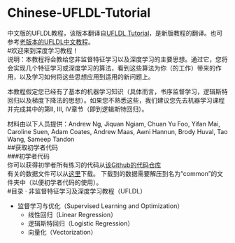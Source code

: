 # Chinese-UFLDL-Tutorial
中文版的UFLDL教程，该版本翻译自<a href="http://deeplearning.stanford.edu/tutorial/">UFLDL Tutorial</a>，是新版教程的翻译。也可参考<a href="http://ufldl.stanford.edu/wiki/index.php/UFLDL_Tutorial">老版本的UFLDL中文教程</a>。  
#欢迎来到深度学习教程！  
说明：本教程将会教给您非监督特征学习以及深度学习的主要思想。通过它，您将会实现几个特征学习或深度学习的算法，看到这些算法为你（的工作）带来的作用，以及学习如何将这些思想应用到适用的新问题上。  

本教程假定您已经有了基本的机器学习知识（具体而言，书序监督学习，逻辑斯特回归以及梯度下降法的思想）。如果您不熟悉这些，我们建议您先去机器学习课程并完成其中的第II, III, IV章节（即到逻辑斯特回归）。  

材料由以下人员提供：Andrew Ng, Jiquan Ngiam, Chuan Yu Foo, Yifan Mai, Caroline Suen, Adam Coates, Andrew Maas, Awni Hannun, Brody Huval, Tao Wang, Sameep Tandon  
##获取初学者代码  
###初学者代码  
你可以获得初学者所有练习的代码从<a href="https://github.com/amaas/stanford_dl_ex">该Github的代码仓库</a>  
有关的数据文件可以从<a href="http://ai.stanford.edu/~amaas/data/data.zip">这里</a>下载。 下载到的数据需要解压到名为“common”的文件夹中（以便初学者代码的使用）。  
#目录 · 非监督特征学习及深度学习教程（UFLDL）  
* 监督学习与优化（Supervised Learning and Optimization）  
  *  线性回归（Linear Regression）  
  *  逻辑斯特回归（Logistic Regression）
  *  向量化（Vectorization）
